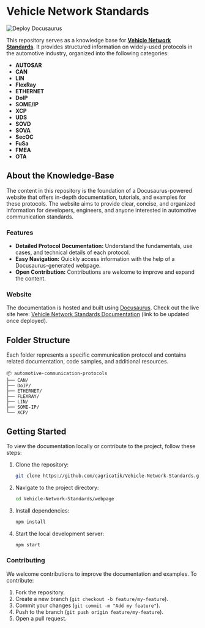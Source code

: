 # Vehicle Network Standards

![Deploy Docusaurus](https://github.com/CagriCatik/Vehicle-Network-Standards/actions/workflows/deploy.yml/badge.svg)

This repository serves as a knowledge base for [**Vehicle Network Standards**](https://cagricatik.github.io/Vehicle-Network-Standards/). It provides structured information on widely-used protocols in the automotive industry, organized into the following categories:

- **AUTOSAR**
- **CAN** 
- **LIN** 
- **FlexRay**
- **ETHERNET**
- **DoIP** 
- **SOME/IP**
- **XCP** 
- **UDS**
- **SOVD**
- **SOVA**
- **SecOC**
- **FuSa**
- **FMEA**
- **OTA**


## About the Knowledge-Base

The content in this repository is the foundation of a Docusaurus-powered website that offers in-depth documentation, tutorials, and examples for these protocols. The website aims to provide clear, concise, and organized information for developers, engineers, and anyone interested in automotive communication standards.

### Features

- **Detailed Protocol Documentation:** Understand the fundamentals, use cases, and technical details of each protocol.
- **Easy Navigation:** Quickly access information with the help of a Docusaurus-generated webpage.
- **Open Contribution:** Contributions are welcome to improve and expand the content.

### Website

The documentation is hosted and built using [Docusaurus](https://docusaurus.io/). Check out the live site here: [Vehicle Network Standards Documentation](#) (link to be updated once deployed).

## Folder Structure

Each folder represents a specific communication protocol and contains related documentation, code samples, and additional resources.

```plaintext
📦 automotive-communication-protocols
├── CAN/
├── DoIP/
├── ETHERNET/
├── FLEXRAY/
├── LIN/
├── SOME-IP/
└── XCP/
```

## Getting Started

To view the documentation locally or contribute to the project, follow these steps:

1. Clone the repository:
   ```bash
   git clone https://github.com/cagricatik/Vehicle-Network-Standards.git
   ```
2. Navigate to the project directory:
   ```bash
   cd Vehicle-Network-Standards/webpage
   ```
3. Install dependencies:
   ```bash
   npm install
   ```
4. Start the local development server:
   ```bash
   npm start
   ```

### Contributing

We welcome contributions to improve the documentation and examples. To contribute:

1. Fork the repository.
2. Create a new branch (`git checkout -b feature/my-feature`).
3. Commit your changes (`git commit -m "Add my feature"`).
4. Push to the branch (`git push origin feature/my-feature`).
5. Open a pull request.